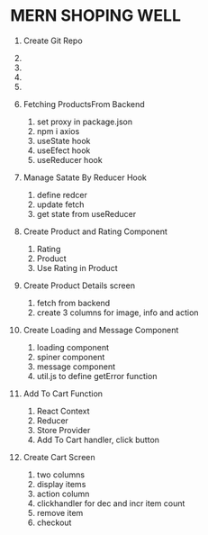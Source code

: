 # MERN SHOPING WELL

1. Create Git Repo
2. 
3. 
4. 
5. 
6. Fetching ProductsFrom Backend 
    1. set proxy in package.json
    2. npm i axios
    3. useState hook
    4. useEfect hook
    5. useReducer hook
    
7.  Manage Satate By Reducer Hook
    1. define redcer
    2. update fetch
    3. get state from useReducer 

8. Create Product and Rating Component
    1. Rating
    2. Product
    3. Use Rating in Product  

9. Create Product Details screen
    1. fetch from backend
    2. create 3 columns for image, info and action  

10. Create Loading and Message Component
    1. loading component
    2. spiner component
    3. message component
    4. util.js to define getError function

11. Add To Cart Function
    1. React Context  
    2. Reducer
    3. Store Provider
    4. Add To Cart handler, click button        

12. Create Cart Screen
    1. two columns
    2. display items
    3. action column
    4. clickhandler for dec and incr item count
    5. remove item
    6. checkout
    






